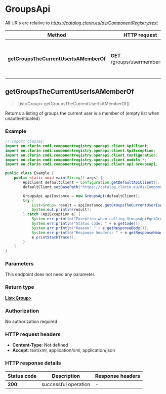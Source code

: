 # GroupsApi

All URIs are relative to *https://catalog.clarin.eu/ds/ComponentRegistry/rest*

| Method | HTTP request | Description |
|------------- | ------------- | -------------|
| [**getGroupsTheCurrentUserIsAMemberOf**](GroupsApi.md#getGroupsTheCurrentUserIsAMemberOf) | **GET** /groups/usermembership | Returns a listing of groups the current user is a member of (empty list when unauthenticated) |



## getGroupsTheCurrentUserIsAMemberOf

> List&lt;Group&gt; getGroupsTheCurrentUserIsAMemberOf()

Returns a listing of groups the current user is a member of (empty list when unauthenticated)

### Example

```java
// Import classes:
import eu.clarin.cmdi.componentregistry.openapi.client.ApiClient;
import eu.clarin.cmdi.componentregistry.openapi.client.ApiException;
import eu.clarin.cmdi.componentregistry.openapi.client.Configuration;
import eu.clarin.cmdi.componentregistry.openapi.client.models.*;
import eu.clarin.cmdi.componentregistry.openapi.client.api.GroupsApi;

public class Example {
    public static void main(String[] args) {
        ApiClient defaultClient = Configuration.getDefaultApiClient();
        defaultClient.setBasePath("https://catalog.clarin.eu/ds/ComponentRegistry/rest");

        GroupsApi apiInstance = new GroupsApi(defaultClient);
        try {
            List<Group> result = apiInstance.getGroupsTheCurrentUserIsAMemberOf();
            System.out.println(result);
        } catch (ApiException e) {
            System.err.println("Exception when calling GroupsApi#getGroupsTheCurrentUserIsAMemberOf");
            System.err.println("Status code: " + e.getCode());
            System.err.println("Reason: " + e.getResponseBody());
            System.err.println("Response headers: " + e.getResponseHeaders());
            e.printStackTrace();
        }
    }
}
```

### Parameters

This endpoint does not need any parameter.

### Return type

[**List&lt;Group&gt;**](Group.md)

### Authorization

No authorization required

### HTTP request headers

- **Content-Type**: Not defined
- **Accept**: text/xml, application/xml, application/json


### HTTP response details
| Status code | Description | Response headers |
|-------------|-------------|------------------|
| **200** | successful operation |  -  |

